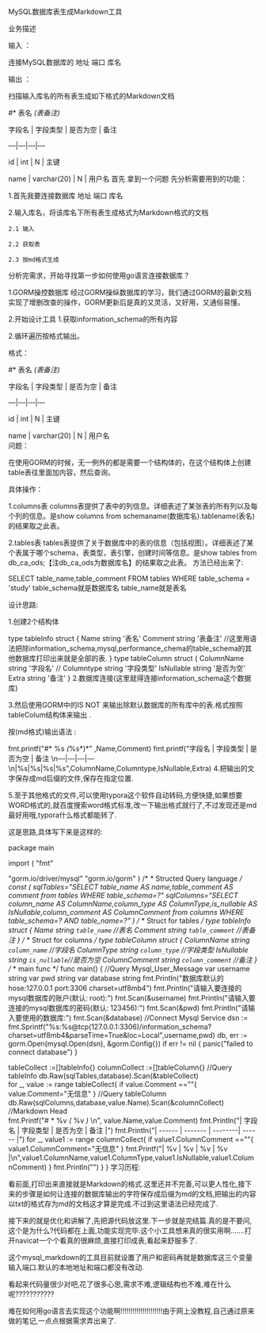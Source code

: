 MySQL数据库表生成Markdown工具

业务描述 

输入 ：

连接MySQL数据库的 地址 端口 库名

输出 ：

扫描输入库名的所有表生成如下格式的Markdown文档

#* 表名 *(*表备注*)* 

字段名 | 字段类型 | 是否为空 | 备注 

‐‐‐|‐‐‐|‐‐‐|‐‐‐ 

id | int | N | 主键 

name | varchar(20) | N | 用户名
首先 拿到一个问题 先分析需要用到的功能：

1.首先我要连接数据库 地址 端口 库名

2.输入库名，将该库名下所有表生成格式为Markdown格式的文档

	2.1 输入

	2.2 获取表

	2.3 按md格式生成

分析完需求，开始寻找第一步如何使用go语言连接数据库？

1.GORM操控数据库
经过GORM操纵数据库的学习，我们通过GORM的最新文档实现了增删改查的操作，GORM更新后是真的又灵活，又好用，又通俗易懂。

2.开始设计工具
1.获取information_schema的所有内容

2.循环遍历按格式输出。

格式：

#* 表名 *(*表备注*)* 

字段名 | 字段类型 | 是否为空 | 备注 

‐‐‐|‐‐‐|‐‐‐|‐‐‐ 

id | int | N | 主键 

name | varchar(20) | N | 用户名          
问题：

在使用GORM的时候，无一例外的都是需要一个结构体的，在这个结构体上创建table表往里面加内容，然后查询。

具体操作：

1.columns表
columns表提供了表中的列信息。详细表述了某张表的所有列以及每个列的信息。是show columns from schemaname(数据库名).tablename(表名)的结果取之此表。

2.tables表
tables表提供了关于数据库中的表的信息（包括视图）。详细表述了某个表属于哪个schema，表类型，表引擎，创建时间等信息。是show tables from db_ca_ods;【注db_ca_ods为数据库名】的结果取之此表。
方法已经出来了:

SELECT table_name,table_comment FROM tables WHERE table_schema = 'study'
table_schema就是数据库名 table_name就是表名

设计思路:

1.创建2个结构体

type tableInfo struct {
   Name string  '表名' 
   Comment string '表备注'
   //这里用语法把除information_schema,mysql,performance_chema的table_schema的其他数据库打印出来就是全部的表.
}
type tableColumn struct {
   ColumnName string '字段名'  // 
   Columntype string '字段类型' 
   IsNullable string '是否为空'
   Extra string '备注'
}
2.数据库连接(这里就得连接information_schema这个数据库)

3.然后使用GORM中的IS NOT 来输出除默认数据库的所有库中的表.格式按照tableColum结构体来输出 .

按(md格式)输出语法 :

fmt.printf("#* %s *(*%s*)*" ,Name,Comment)
fmt.printf("字段名 | 字段类型 | 是否为空 | 备注 \n‐‐‐|‐‐‐|‐‐‐|‐‐‐ \n|%s|%s|%s|%s",ColumnName,Columntype,IsNullable,Extra)
4.把输出的文字保存成md后缀的文件,保存在指定位置.

5.至于其他格式的文件,可以使用typora这个软件自动转码,方便快捷,如果想要WORD格式的,就百度搜索word格式标准,改一下输出格式就行了,不过发现还是md最好用哦,typora什么格式都能转了.

这是思路,具体写下来是这样的:

package main

import (
"fmt"

"gorm.io/driver/mysql"
"gorm.io/gorm"
)
/* *
Structed Query language
*/
const (
sqlTables="SELECT table_name AS name,table_comment AS comment from tables WHERE table_schema=?"
sqlColumns="SELECT column_name AS ColumnName,column_type AS ColumnType,is_nullable AS IsNullable,column_comment AS ColumnComment from columns WHERE table_schema=? AND table_name=?"
)
/* *
Struct for tables 
*/
type tableInfo struct {
Name string  `table_name`   //表名
Comment string `table_comment`  //表备注
}
/* *
Struct for columns
*/
type tableColumn struct {
ColumnName string `column_name` //字段名
ColumnType string `column_type` //字段类型
IsNullable string `is_nullable`//是否为空
ColumnComment string `column_comment`   //备注
} 
/* *
main func
*/
func main() {
//Query Mysql_User_Message
var username string 
var pwd string 
var database string
fmt.Println("数据库默认的hose:127.0.0.1 port:3306 charset=utf8mb4")
fmt.Println("请输入要连接的mysql数据库的账户(默认: root):")
fmt.Scan(&username)
fmt.Println("请输入要连接的mysql数据库的密码(默认: 123456):")
fmt.Scan(&pwd)
fmt.Println("请输入要使用的数据库:")
fmt.Scan(&database)
//Connect Mysql Service
dsn := fmt.Sprintf("%s:%s@tcp(127.0.0.1:3306)/information_schema?charset=utf8mb4&parseTime=True&loc=Local",username,pwd)
db, err := gorm.Open(mysql.Open(dsn), &gorm.Config{})
if err != nil {
panic("failed to connect database")
}  

tableCollect :=[]tableInfo{}
columnCollect :=[]tableColumn{}
//Query tableInfo 
db.Raw(sqlTables,database).Scan(&tableCollect)                                                                  
for _, value := range tableCollect{
if value.Comment ==""{
value.Comment="无信息"
}
//Query tableColumn
db.Raw(sqlColumns,database,value.Name).Scan(&columnCollect)
//Markdown Head    
fmt.Printf("# * %v *(* %v *)* \n", value.Name,value.Comment)
fmt.Println("| 字段名 | 字段类型 | 是否为空 | 备注 |")
fmt.Println("| ------ | ------- | --------| ------ |")
for _, value1 := range columnCollect{
if value1.ColumnComment ==""{
value1.ColumnComment="无信息"
}
fmt.Printf("| %v | %v | %v | %v |\n",value1.ColumnName,value1.ColumnType,value1.IsNullable,value1.ColumnComment)
}
fmt.Println("") 
}
}
学习历程:

看前面,打印出来直接就是Markdown的格式.这里还并不完善,可以更人性化,接下来的步骤是如何让连接的数据库输出的字符保存成后缀为md的文档,把输出的内容以txt的格式存为md的文档这才算是完成.不过到这里语法已经完成了.

接下来的就是优化和讲解了,先把源代码放这里.下一步就是完结篇.真的是不要问,这个是为什么?代码都在上面,功能实现完毕.这个小工具想来真的很实用啊.......打开navicat一个个看真的很麻烦,直接打印成表,看起来舒服多了.

这个mysql_markdown的工具目前就设置了用户和密码再就是数据库这三个变量输入端口.默认的本地地址和端口都没有改动.

看起来代码量很少对吧,花了很多心思,需求不难,逻辑结构也不难,难在什么呢???????????

难在如何用go语言去实现这个功能啊!!!!!!!!!!!!!!!!!!!!!由于网上没教程,自己通过原来做的笔记,一点点根据需求弄出来了.

